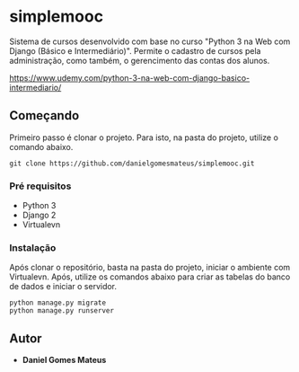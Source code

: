 # simplemooc

Sistema de cursos desenvolvido com base no curso "Python 3 na Web com Django (Básico e Intermediário)". Permite o
cadastro de cursos pela administração, como também, o gerencimento das contas dos alunos.

https://www.udemy.com/python-3-na-web-com-django-basico-intermediario/

## Começando

Primeiro passo é clonar o projeto. Para isto, na pasta do projeto, utilize o comando abaixo.

```
git clone https://github.com/danielgomesmateus/simplemooc.git
```

### Pré requisitos

- Python 3
- Django 2
- Virtualevn

### Instalação

Após clonar o repositório, basta na pasta do projeto, iniciar o ambiente com Virtualevn. Após, utilize os
comandos abaixo para criar as tabelas do banco de dados e iniciar o servidor.

```
python manage.py migrate
python manage.py runserver
```

## Autor

* **Daniel Gomes Mateus**
